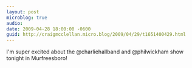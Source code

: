 ```yaml
---
layout: post
microblog: true
audio: 
date: 2009-04-28 18:00:00 -0600
guid: http://craigmcclellan.micro.blog/2009/04/29/t1651400429.html
---
```

I'm super excited about the @charliehallband and @philwickham show tonight in Murfreesboro!
